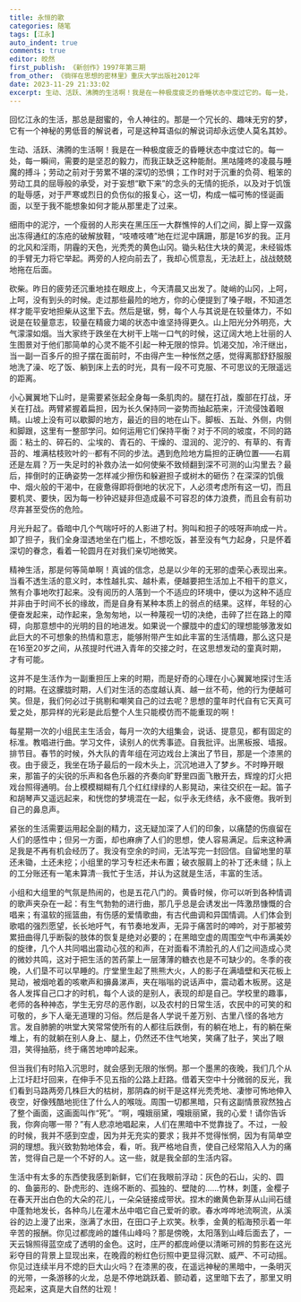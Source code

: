 ```yaml
---
title: 永恒的歌
categories: 随笔
tags: [江永]
auto_indent: true
comments: true
editor: 皎然
first_publish: 《新创作》1997年第三期
from_other: 《徜徉在思想的密林里》重庆大学出版社2012年
date: 2023-11-29 21:33:02
excerpt: 生动、活跃、沸腾的生活啊！我是在一种极度疲乏的昏睡状态中度过它的。每一处，每一瞬间，需要的是坚忍的毅力，而我正缺乏这种能耐。黑咕隆咚的凌晨与睡魔的搏斗；劳动之前对于劳累不堪的深切的恐惧；工作时对于沉重的负荷、粗笨的劳动工具的屈辱般的承受，对于妄想“歇下来”的念头的无情的扼杀，以及对于饥饿的耻辱感，对于严寒或烈日的负伤似的报复心，这一切，构成一幅可怖的怪诞画面，以至于我不能想象如何才能从那里走了过来。
---
```

回忆江永的生活，那总是甜蜜的，令人神往的。那是一个冗长的、趣味无穷的梦，它有一个神秘的男低音的解说者，可是这种耳语似的解说词却永远使人莫名其妙。

生动、活跃、沸腾的生活啊！我是在一种极度疲乏的昏睡状态中度过它的。每一处，每一瞬间，需要的是坚忍的毅力，而我正缺乏这种能耐。黑咕隆咚的凌晨与睡魔的搏斗；劳动之前对于劳累不堪的深切的恐惧；工作时对于沉重的负荷、粗笨的劳动工具的屈辱般的承受，对于妄想“歇下来”的念头的无情的扼杀，以及对于饥饿的耻辱感，对于严寒或烈日的负伤似的报复心，这一切，构成一幅可怖的怪诞画面，以至于我不能想象如何才能从那里走了过来。

细雨中的泥泞，一个瘦弱的人形夹在黑压压一大群憔悴的人们之间，脚上穿一双露出冻得通红的冻疮的破解放鞋，“吱喳吱喳”地在烂泥中蹒跚，那是16岁的我。正月的北风和淫雨，阴霾的天色，光秃秃的黄色山冈。锄头粘住大块的黄泥，未经锻炼的手臂无力将它举起。两旁的人挖向前去了，我却心慌意乱，无法赶上，战战兢兢地拖在后面。

砍柴。昨日的疲劳还沉重地挂在眼皮上，今天清晨又出发了。陡峭的山冈，上呵，上呵，没有到头的时候。走过那些最险的地方，你的心便提到了嗓子眼，不知道怎样才能平安地担柴从这里下去。然后是锯，劈，每个人与其说是在较量体力，不如说是在较量意志，较量在精疲力竭的状态中谁坚持得更久。山上阳光分外明亮，大气濛濛如烟。当大家终于跌坐在大树干上喘一口气的时候，这辽阔大地上壮丽的人生图景对于他们那简单的心灵不能不引起一种无限的惊异。饥渴交加，冷汗继出，当一副一百多斤的担子摆在面前时，不由得产生一种怅然之感，觉得离那舒舒服服地洗了澡、吃了饭、躺到床上去的时光，具有一段不可克服、不可思议的无限遥远的距离。

小心翼翼地下山时，是需要紧张起全身每一条肌肉的。腿在打战，腹部在打战，牙关在打战。两臂紧握着扁担，因为长久保持同一姿势而抽起筋来，汗流侵蚀着眼睛。山坡上没有可以歇脚的地方，最近的目的地在山下。脚板、五趾、外侧，内侧和脚跟，这里有一整部学问。如何运用它们保持平衡？对于不同的坡度，不同的路面：粘土的、碎石的、尘埃的、青石的、干燥的、湿润的、泥泞的、有草的、有青苔的、堆满枯枝败叶的···都有不同的步法。遇到危险地方扁担的正确位置——右肩还是左肩？万一失足时的补救办法一如何使柴不致倾翻到深不可测的山沟里去？最后，摔倒时的正确姿势一怎样减少擦伤和躲避担子或树木的砸伤？在深深的饥俄中、烟火般的干渴中，在疲惫得即将倒地的状况下，人必须考虑所有这一切，而且要机灵、要快，因为每一秒钟迟疑非但造成最不可容忍的体力浪费，而且会有前功尽弃甚至受伤的危险。

月光升起了。昏暗中几个气喘吁吁的人影进了村。狗叫和担子的吱呀声响成一片。卸了担子，我们全身湿透地坐在门槛上，不想吃饭，甚至没有气力起身，只是怀着深切的眷念，看着一轮圆月在对我们亲切地微笑。

精神生活，那是何等简单啊！真诚的信念，总是以少年的无邪的虚荣心表现出来。当看不透生活的意义时，本性越扎实、越朴素，便越要把生活加上不相干的意义，煞有介事地吹打起来。没有阅历的人落到一个不适应的环境中，便以为这种不适应并非由于时间不长的缘故，而是自身有某种本质上的弱点的结果。这样，年轻的心便奋发起来，动作起来，急匆匆地，以一种蔑视一切的决绝，击碎了拦在路上的障碍，向那意想中的光明的目的地进发。如果说一个朦胧中的虚幻的理想能够激发如此巨大的不可想象的热情和意志，能够附带产生如此丰富的生活情趣，那么这只是在16至20岁之间，从孩提时代进入青年的交接之时，在这思想发动的童真时期，才有可能。

这并不是生活作为一副重担压上来的时期，而是好奇的心理在小心翼翼地探讨生活的时期。在这朦胧时期，人们对生活的态度越认真、越一丝不苟，他的行为便越可笑。但是，我们何必过于挑剔和嘲笑自己的过去呢？思想的童年时代自有它天真可爱之处，那异样的光彩是此后整个人生只能模仿而不能重现的啊！

每星期一次的小组民主生活会，每月一次的大组集会，说话、提意见，都有固定的标准。教唱进行曲。学习文件，读别人的优秀事迹。自我批评。出黑板报、墙报。排节目。春节的时候，外大队的青年组在河边戏台上演出了节目，那是一个漆黑的夜。由于疲乏，我坐在场子最后的一段木头上，沉沉地进入了梦乡。不时睁开眼来，那笛子的尖锐的乐声和各色乐器的齐奏向旷野里四面飞散开去，辉煌的灯火把戏台照得通明。台上模模糊糊有几个红红绿绿的人影晃动，来往交织在一起。笛子和胡琴声又遥远起来，和恍惚的梦境混在一起，似乎永无终结，永不疲倦。我听到自己的鼻息声。

紧张的生活需要运用起全副的精力，这无疑加深了人们的印象，以痛楚的伤痕留在人们的感性中；但另一方面，却也麻痹了人们的思想，使人容易满足。后来这种满足我是不再有机会经历了。我没有空余的时间，无法写完一封回信。自留地里的草还未锄，土还未挖；小组里的学习专栏还未布置；破衣服肩上的补丁还未缝；队上的工分账还有一笔未算清···我忙于生活，并认为这就是生活，丰富的生活。

小组和大组里的气氛是热闹的，也是五花八门的。黄昏时候，你可以听到各种情调的歌声夹杂在一起：有生气勃勃的进行曲，那几乎总是会诱发出一阵激昂慷慨的合唱来；有温软的摇篮曲，有伤感的爱情歌曲，有古代曲调和异国情调。人们体会到歌唱的强烈愿望，长长地吁气，有节奏地发声，无异于痛苦时的呻吟，对于那被劳累扭曲得几乎断裂的肢体的恢复是绝对必要的；在黑暗空虚的周围空气中布满美妙的旋律，几个人共同唱出震动心弦的和声，在对面看不清脸孔的人们之间造成心灵的微妙共鸣，这对于把生活的苦药蒙上一层薄薄的糖衣也是不可缺少的。冬季的夜晚，人们垦不可以早睡的。庁堂里生起了熊熊大火，人的影子在满墙壁和天花板上晃动，被烟呛着的咳嗽声和擤鼻涕声，夹在嗡嗡的说话声中，震动着木板房。这是各人发挥自己口才的时机，每个人谈的是别人，表现的却是自己。学校里的趣事，老师的各种神态，学生无穷尽的恶作剧，以及农村的日常生活，农民中的可笑的和可敬的，乡下人毫无道理的习俗。然后是各人学说千差万别、古里八怪的各地方言。发自肺腑的哄堂大笑常常使所有的人都往后跌倒，有的躺在地上，有的躺在柴堆上，有的就躺在别人身上、腿上，仍然还不住气地笑，笑痛了肚子，笑出了眼泪，笑得抽筋，终于痛苦地呻吟起来。

但当我们有时陷入沉思时，就会感到无限的怅惘。那一个墨黑的夜晚，我们几个从上江圩赶圩回来，在伸手不见五指的公路上赶路。借着天空中十分微弱的反光，我们看到马路两旁几株巨大的枯树，那阴森的树干是这样光秃秃地、凄惨可怖地伸入夜空，好像残酷地扼住了什么人的喉咙。周围一切都黑暗，只有这副情景寂然独占了整个画面，这画面叫作“死”。“啊，嘎娥丽黛，嘎娥丽黛，我的心爱！请你告诉我，你奔向哪一带？”有人悲凉地唱起来，人们在黒暗中不觉靠拢了。不过，一般的时候，我并不感到空虚，因为并无充实的要求；我并不觉得怅惘，因为有简单空洞的理想。我兴致勃勃地体会，看，听。我严格地自责，使自己经常陷入人为的痛苦，觉得自己是一个不好的人。这一些，就是我全部的生活内容。

生活中有太多的东西使我感到新鲜，它们在我眼前浮动：灰色的石山，尖的、圆的、鱼篓形的、卧虎形的、连绵不断的、孤独的、壁陡的……竹林，刺蓬，金樱子在春天开出白色的大朵的花儿，一朵朵链接成带状。捏木的嫩黄色新芽从山间石缝中蓬勃地发长，各种鸟儿在灌木丛中唱它自己爱听的歌。春水哗哗地流啊流，从溪谷的边上漫了出来，涨满了水田，在田口子上欢笑。秋季，金黄的稻海预示着一年辛苦的报酬。你见过都庞岭的雄伟山峰吗？那是傍晚，太阳落到山峰后面去了，一天云锦照得蓝空成了透明的金色。这时，庄严的都庞岭便以清晰可辨的剪影在这光彩夺目的背景上显现出来，在晚霞的粉红色衍照中更显得沉默、威严、不可动摇。你见过连续半月不熄的巨大山火吗？在漆黑的夜，在遥远神秘的黑暗中，一条明灭的光带，一条游移的火龙，总是不停地跳跃着、颤动着，这里暗下去了，那里又明亮起来，这真是大自然的壮观！